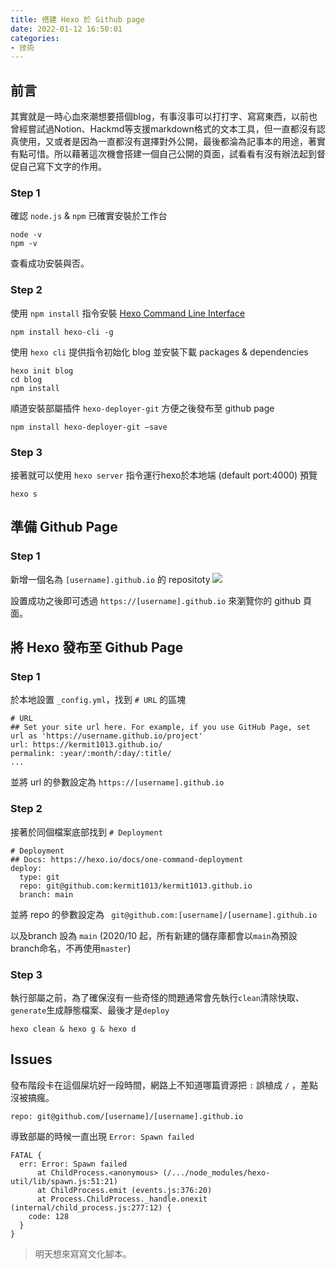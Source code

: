 ```yaml
---
title: 搭建 Hexo 於 Github page
date: 2022-01-12 16:50:01
categories:
- 技術
---
```


## 前言
其實就是一時心血來潮想要搭個blog，有事沒事可以打打字、寫寫東西，以前也曾經嘗試過Notion、Hackmd等支援markdown格式的文本工具，但一直都沒有認真使用，又或者是因為一直都沒有選擇對外公開，最後都淪為記事本的用途，著實有點可惜。所以藉著這次機會搭建一個自己公開的頁面，試看看有沒有辦法起到督促自己寫下文字的作用。
<!-- more -->

### Step 1

確認 `node.js` & `npm` 已確實安裝於工作台
```
node -v
npm -v
```
查看成功安裝與否。

### Step 2

使用 `npm install` 指令安裝 [Hexo Command Line Interface](https://hexo.io/zh-tw/)
```
npm install hexo-cli -g
```
使用 `hexo cli` 提供指令初始化 blog 並安裝下載 packages & dependencies
```
hexo init blog
cd blog
npm install
```
順道安裝部屬插件 `hexo-deployer-git`  方便之後發布至 github page
```
npm install hexo-deployer-git –save
```
### Step 3
接著就可以使用 `hexo server` 指令運行hexo於本地端 (default port:4000) 預覽
```
hexo s
```

## 準備 Github Page
### Step 1

新增一個名為 `[username].github.io` 的 repositoty
![](/images/new-repo.png)

設置成功之後即可透過 `https://[username].github.io` 來瀏覽你的 github 頁面。


## 將 Hexo 發布至 Github Page
### Step 1
於本地設置 `_config.yml`，找到 `# URL` 的區塊
```
# URL
## Set your site url here. For example, if you use GitHub Page, set url as 'https://username.github.io/project'
url: https://kermit1013.github.io/
permalink: :year/:month/:day/:title/
...
```
並將 url 的參數設定為 `https://[username].github.io`

### Step 2
接著於同個檔案底部找到 `# Deployment`
```
# Deployment
## Docs: https://hexo.io/docs/one-command-deployment
deploy:
  type: git
  repo: git@github.com:kermit1013/kermit1013.github.io
  branch: main
```
並將 repo 的參數設定為 ` git@github.com:[username]/[username].github.io`

以及branch 設為 `main`  (2020/10 起，所有新建的儲存庫都會以`main`為預設branch命名，不再使用`master`)

### Step 3
執行部屬之前，為了確保沒有一些奇怪的問題通常會先執行`clean`清除快取、`generate`生成靜態檔案、最後才是`deploy`
```
hexo clean & hexo g & hexo d
```

## Issues
發布階段卡在這個屎坑好一段時間，網路上不知道哪篇資源把 `:` 誤植成 `/` ，差點沒被搞瘋。
```
repo: git@github.com/[username]/[username].github.io 
```
導致部屬的時候一直出現 `Error: Spawn failed`
```
FATAL {
  err: Error: Spawn failed
      at ChildProcess.<anonymous> (/.../node_modules/hexo-util/lib/spawn.js:51:21)
      at ChildProcess.emit (events.js:376:20)
      at Process.ChildProcess._handle.onexit (internal/child_process.js:277:12) {
    code: 128
  }
} 
```



> 明天想來寫寫文化腳本。


